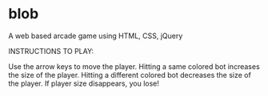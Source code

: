 # blob
A web based arcade game using HTML, CSS, jQuery


INSTRUCTIONS TO PLAY:

Use the arrow keys to move the player.
Hitting a same colored bot increases the size of the player.
Hitting a different colored bot decreases the size of the player.
If player size disappears, you lose!